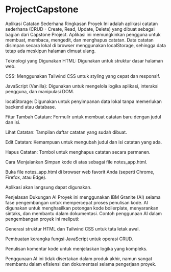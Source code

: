 # ProjectCapstone
Aplikasi Catatan Sederhana
Ringkasan Proyek
Ini adalah aplikasi catatan sederhana (CRUD - Create, Read, Update, Delete) yang dibuat sebagai bagian dari Capstone Project. Aplikasi ini memungkinkan pengguna untuk membuat, membaca, mengedit, dan menghapus catatan. Data catatan disimpan secara lokal di browser menggunakan localStorage, sehingga data tetap ada meskipun halaman dimuat ulang.

Teknologi yang Digunakan
HTML: Digunakan untuk struktur dasar halaman web.

CSS: Menggunakan Tailwind CSS untuk styling yang cepat dan responsif.

JavaScript (Vanilla): Digunakan untuk mengelola logika aplikasi, interaksi pengguna, dan manipulasi DOM.

localStorage: Digunakan untuk penyimpanan data lokal tanpa memerlukan backend atau database.

Fitur
Tambah Catatan: Formulir untuk membuat catatan baru dengan judul dan isi.

Lihat Catatan: Tampilan daftar catatan yang sudah dibuat.

Edit Catatan: Kemampuan untuk mengubah judul dan isi catatan yang ada.

Hapus Catatan: Tombol untuk menghapus catatan secara permanen.

Cara Menjalankan
Simpan kode di atas sebagai file notes_app.html.

Buka file notes_app.html di browser web favorit Anda (seperti Chrome, Firefox, atau Edge).

Aplikasi akan langsung dapat digunakan.

Penjelasan Dukungan AI
Proyek ini menggunakan IBM Granite (AI) selama fase pengembangan untuk mempercepat proses penulisan kode. AI digunakan untuk menghasilkan potongan kode boilerplate, menyarankan sintaks, dan membantu dalam dokumentasi. Contoh penggunaan AI dalam pengembangan proyek ini meliputi:

Generasi struktur HTML dan Tailwind CSS untuk tata letak awal.

Pembuatan kerangka fungsi JavaScript untuk operasi CRUD.

Penulisan komentar kode untuk menjelaskan logika yang kompleks.

Penggunaan AI ini tidak disertakan dalam produk akhir, namun sangat membantu dalam efisiensi dan dokumentasi selama pengerjaan proyek.
